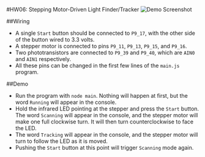 #HW06: Stepping Motor-Driven Light Finder/Tracker
![Demo Screenshot](https://dl.dropboxusercontent.com/u/8521871/hosted/beaglebone/hw06/demo.gif)

##Wiring
 - A single `Start` button should be connected to `P9_17`, with the other side of the button wired to 3.3 volts.
 - A stepper motor is connected to pins `P9_11`, `P9_13`, `P9_15`, and `P9_16`.
 - Two phototransistors are connected to `P9_39` and `P9_40`, which are `AIN0` and `AIN1` respectively.
 - All these pins can be changed in the first few lines of the `main.js` program.

##Demo
 - Run the program with `node main`.  Nothing will happen at first, but the word `Running` will appear in the console.
 - Hold the infrared LED pointing at the stepper and press the `Start` button.  The word `Scanning` will appear in the console, and the stepper motor will make one full clockwise turn.  It will then turn counterclockwise to face the LED.
 - The word `Tracking` will appear in the console, and the stepper motor will turn to follow the LED as it is moved.
 - Pushing the `Start` button at this point will trigger `Scanning` mode again.
